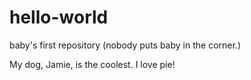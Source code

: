 # hello-world
baby's first repository (nobody puts baby in the corner.)

My dog, Jamie, is the coolest.
I love pie!
